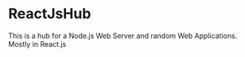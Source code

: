 # ReactJsHub
This is a hub for a Node.js Web Server and random Web Applications. Mostly in React.js
